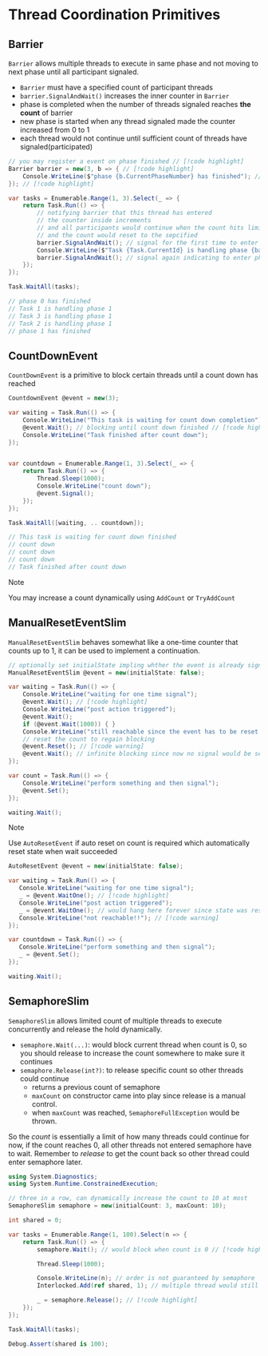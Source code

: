 # Thread Coordination Primitives

## Barrier

`Barrier` allows multiple threads to execute in same phase and not moving to next phase until all participant signaled.

- `Barrier` must have a specified count of participant threads
- `barrier.SignalAndWait()` increases the inner counter in `Barrier`
- phase is completed when the number of threads signaled reaches **the count** of barrier
- new phase is started when any thread signaled made the counter increased from 0 to 1
- each thread would not continue until sufficient count of threads have signaled(participated)

```cs
// you may register a event on phase finished // [!code highlight] 
Barrier barrier = new(3, b => { // [!code highlight] 
    Console.WriteLine($"phase {b.CurrentPhaseNumber} has finished"); // [!code highlight] 
}); // [!code highlight] 

var tasks = Enumerable.Range(1, 3).Select(_ => {
    return Task.Run(() => {
        // notifying barrier that this thread has entered
        // the counter inside increments
        // and all participants would continue when the count hits limit
        // and the count would reset to the sepcified
        barrier.SignalAndWait(); // signal for the first time to enter phase 0 // [!code highlight] 
        Console.WriteLine($"Task {Task.CurrentId} is handling phase {barrier.CurrentPhaseNumber}");
        barrier.SignalAndWait(); // signal again indicating to enter phase 1
    });
});

Task.WaitAll(tasks);

// phase 0 has finished
// Task 1 is handling phase 1
// Task 3 is handling phase 1
// Task 2 is handling phase 1
// phase 1 has finished
```

## CountDownEvent

`CountDownEvent` is a primitive to block certain threads until a count down has reached

```cs
CountdownEvent @event = new(3);

var waiting = Task.Run(() => {
    Console.WriteLine("This task is waiting for count down completion");
    @event.Wait(); // blocking until count down finished // [!code highlight] 
    Console.WriteLine("Task finished after count down");
});


var countdown = Enumerable.Range(1, 3).Select(_ => {
    return Task.Run(() => {
        Thread.Sleep(1000);
        Console.WriteLine("count down");
        @event.Signal();
    });
});

Task.WaitAll([waiting, .. countdown]);

// This task is waiting for count down finished
// count down
// count down
// count down
// Task finished after count down
```

> [!NOTE]
> You may increase a count dynamically using `AddCount` or `TryAddCount`

## ManualResetEventSlim

`ManualResetEventSlim` behaves somewhat like a one-time counter that counts up to 1, it can be used to implement a continuation.

```cs
// optionally set initialState impling whther the event is already signaled
ManualResetEventSlim @event = new(initialState: false);

var waiting = Task.Run(() => {
    Console.WriteLine("waiting for one time signal");
    @event.Wait(); // [!code highlight] 
    Console.WriteLine("post action triggered");
    @event.Wait();
    if (@event.Wait(1000)) { }
    Console.WriteLine("still reachable since the event has to be reset manually to regain blocking"); // [!code highlight] 
    // reset the count to regain blocking
    @event.Reset(); // [!code warning] 
    @event.Wait(); // infinite blocking since now no signal would be sent again // [!code warning] 
});

var count = Task.Run(() => {
    Console.WriteLine("perform something and then signal");
    @event.Set();
});

waiting.Wait();
```

> [!NOTE]
> Use `AutoResetEvent` if auto reset on count is required which automatically reset state when wait succeeded
>```cs
>AutoResetEvent @event = new(initialState: false);
>
>var waiting = Task.Run(() => {
>    Console.WriteLine("waiting for one time signal");
>    _ = @event.WaitOne(); // [!code highlight] 
>    Console.WriteLine("post action triggered");
>    _ = @event.WaitOne(); // would hang here forever since state was reset automatically // [!code warning] 
>    Console.WriteLine("not reachable!!"); // [!code warning] 
>});
>
>var countdown = Task.Run(() => {
>    Console.WriteLine("perform something and then signal");
>    _ = @event.Set();
>});
>
>waiting.Wait();
>```

## SemaphoreSlim

`SemaphoreSlim` allows limited count of multiple threads to execute concurrently and release the hold dynamically.

- `semaphore.Wait(...)`: would block current thread when count is 0, so you should release to increase the count somewhere to make sure it continues
- `semaphore.Release(int?)`: to release specific count so other threads could continue
    - returns a previous count of semaphore
    - `maxCount` on constructor came into play since release is a manual control.
    - when `maxCount` was reached, `SemaphoreFullException` would be thrown.

So the *count* is essentially a limit of how many threads could continue for now, if the count reaches 0, all other threads not entered semaphore have to wait.
Remember to *release* to get the count back so other thread could enter semaphore later.

```cs
using System.Diagnostics;
using System.Runtime.ConstrainedExecution;

// three in a row, can dynamically increase the count to 10 at most
SemaphoreSlim semaphore = new(initialCount: 3, maxCount: 10); 

int shared = 0;

var tasks = Enumerable.Range(1, 100).Select(n => {
    return Task.Run(() => {
        semaphore.Wait(); // would block when count is 0 // [!code highlight] 

        Thread.Sleep(1000);

        Console.WriteLine(n); // order is not guaranteed by semaphore
        Interlocked.Add(ref shared, 1); // multiple thread would still come in so protection is neeeded

        _ = semaphore.Release(); // [!code highlight] 
    });
});

Task.WaitAll(tasks);

Debug.Assert(shared is 100);
```
